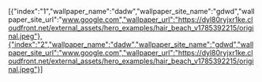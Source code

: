 [{"index":"1","wallpaper_name":"dadw","wallpaper_site_name":"gdwd","wallpaper_site_url":"www.google.com","wallpaper_url":"https://dyl80ryjxr1ke.cloudfront.net/external_assets/hero_examples/hair_beach_v1785392215/original.jpeg"},{"index":"2","wallpaper_name":"dadw","wallpaper_site_name":"gdwd","wallpaper_site_url":"www.google.com","wallpaper_url":"https://dyl80ryjxr1ke.cloudfront.net/external_assets/hero_examples/hair_beach_v1785392215/original.jpeg"}]
